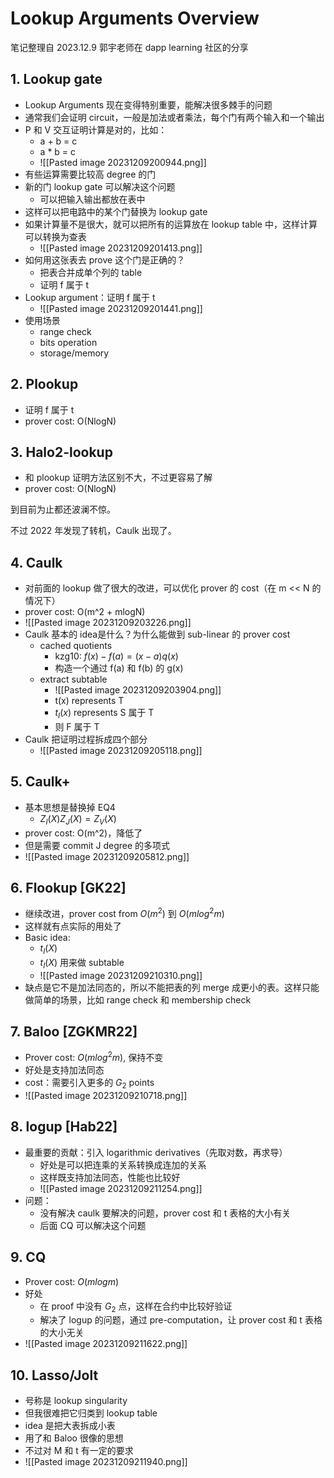 # Lookup Arguments Overview

笔记整理自 2023.12.9 郭宇老师在 dapp learning 社区的分享
## 1. Lookup gate
- Lookup Arguments 现在变得特别重要，能解决很多棘手的问题
- 通常我们会证明 circuit，一般是加法或者乘法，每个门有两个输入和一个输出
- P 和 V 交互证明计算是对的，比如：
	- a + b = c
	- a * b = c
	- ![[Pasted image 20231209200944.png]]
- 有些运算需要比较高 degree 的门
- 新的门 lookup gate 可以解决这个问题
	- 可以把输入输出都放在表中
- 这样可以把电路中的某个门替换为 lookup gate
- 如果计算量不是很大，就可以把所有的运算放在 lookup table 中，这样计算可以转换为查表
	- ![[Pasted image 20231209201413.png]]
- 如何用这张表去 prove 这个门是正确的？
	- 把表合并成单个列的 table
	- 证明 f 属于 t
- Lookup argument：证明 f 属于 t
	- ![[Pasted image 20231209201441.png]]
- 使用场景
	- range check
	- bits operation
	- storage/memory

## 2. Plookup
- 证明 f 属于 t
- prover cost: O(NlogN)

## 3. Halo2-lookup
- 和 plookup 证明方法区别不大，不过更容易了解
- prover cost: O(NlogN)

到目前为止都还波澜不惊。

不过 2022 年发现了转机，Caulk 出现了。

## 4. Caulk
- 对前面的 lookup 做了很大的改进，可以优化 prover 的 cost（在 m << N 的情况下）
- prover cost: O(m^2 + mlogN)
- ![[Pasted image 20231209203226.png]]
- Caulk 基本的 idea是什么？为什么能做到 sub-linear 的 prover cost
	- cached quotients
		- kzg10: $f(x) - f(a) = (x-a) q(x)$
		- 构造一个通过 f(a) 和 f(b) 的 g(x)
	- extract subtable
		- ![[Pasted image 20231209203904.png]]
		- t(x) represents T
		- $t_I(x)$ represents S 属于 T
		- 则 F 属于 T
- Caulk 把证明过程拆成四个部分
	- ![[Pasted image 20231209205118.png]]

## 5. Caulk+
- 基本思想是替换掉 EQ4
	- $Z_I(X) Z_J(X)  = Z_V(X)$
- prover cost: O(m^2)，降低了
- 但是需要 commit J degree 的多项式
- ![[Pasted image 20231209205812.png]]

## 6. Flookup [GK22]
- 继续改进，prover cost from $O(m^2)$ 到 $O(mlog^2m)$
- 这样就有点实际的用处了
- Basic idea:
	- $t_I(X)$ 
	- $t_I(X)$  用来做 subtable
	- ![[Pasted image 20231209210310.png]]
- 缺点是它不是加法同态的，所以不能把表的列 merge 成更小的表。这样只能做简单的场景，比如 range check 和 membership check

## 7. Baloo [ZGKMR22]
- Prover cost: $O(mlog^2m)$, 保持不变
- 好处是支持加法同态
- cost：需要引入更多的 $G_2$ points
- ![[Pasted image 20231209210718.png]]

## 8. logup [Hab22]
- 最重要的贡献：引入 logarithmic derivatives（先取对数，再求导）
	- 好处是可以把连乘的关系转换成连加的关系
	- 这样既支持加法同态，性能也比较好
	- ![[Pasted image 20231209211254.png]]
- 问题：
	- 没有解决 caulk 要解决的问题，prover cost 和 t 表格的大小有关
	- 后面 CQ 可以解决这个问题

## 9. CQ
- Prover cost:  $O(mlogm)$
- 好处
	- 在 proof 中没有 $G_2$ 点，这样在合约中比较好验证
	- 解决了 logup 的问题，通过 pre-computation，让 prover cost 和 t 表格的大小无关
- ![[Pasted image 20231209211622.png]]
## 10. Lasso/Jolt
- 号称是 lookup singularity
- 但我很难把它归类到 lookup table
- idea 是把大表拆成小表
- 用了和 Baloo 很像的思想
- 不过对 M 和 t 有一定的要求
- ![[Pasted image 20231209211940.png]]